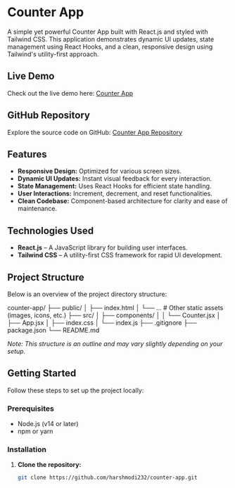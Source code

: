 # Counter App

A simple yet powerful Counter App built with React.js and styled with Tailwind CSS. This application demonstrates dynamic UI updates, state management using React Hooks, and a clean, responsive design using Tailwind's utility-first approach.

## Live Demo

Check out the live demo here: [Counter App](https://counter-app-psi-lilac.vercel.app/)

## GitHub Repository

Explore the source code on GitHub: [Counter App Repository](https://github.com/harshmodi232/counter-app)

## Features

- **Responsive Design:** Optimized for various screen sizes.
- **Dynamic UI Updates:** Instant visual feedback for every interaction.
- **State Management:** Uses React Hooks for efficient state handling.
- **User Interactions:** Increment, decrement, and reset functionalities.
- **Clean Codebase:** Component-based architecture for clarity and ease of maintenance.

## Technologies Used

- **React.js** – A JavaScript library for building user interfaces.
- **Tailwind CSS** – A utility-first CSS framework for rapid UI development.

## Project Structure

Below is an overview of the project directory structure:

counter-app/
├── public/
│   ├── index.html
│   └── ...            # Other static assets (images, icons, etc.)
├── src/
│   ├── components/
│   │   └── Counter.jsx
│   ├── App.jsx
│   ├── index.css
│   └── index.js
├── .gitignore
├── package.json
└── README.md




*Note: This structure is an outline and may vary slightly depending on your setup.*

## Getting Started

Follow these steps to set up the project locally:

### Prerequisites

- Node.js (v14 or later)
- npm or yarn

### Installation

1. **Clone the repository:**

   ```bash
   git clone https://github.com/harshmodi232/counter-app.git


